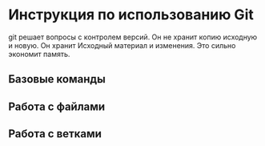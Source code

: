 # Инструкция по использованию Git

git  решает вопросы с контролем версий. Он не хранит копию исходную и новую. Он хранит Исходный материал и изменения. Это сильно экономит память.

## Базовые команды

## Работа с файлами

## Работа с ветками
